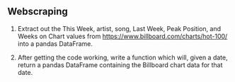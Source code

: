 ## Webscraping

1. Extract out the This Week, artist, song, Last Week, Peak Position, and Weeks on Chart values from https://www.billboard.com/charts/hot-100/ into a pandas DataFrame.

2. After getting the code working, write a function which will, given a date, return a pandas DataFrame containing the Billboard chart data for that date.
